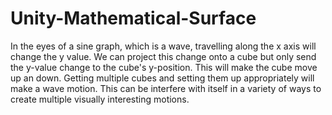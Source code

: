 # Unity-Mathematical-Surface
 
In the eyes of a sine graph, which is a wave, travelling along the x axis will change the y value. We can project this change onto a cube but only send the y-value change to the cube's y-position. This will make the cube move up an down. Getting multiple cubes and setting them up appropriately will make a wave motion. This can be interfere with itself in a variety of ways to create multiple visually interesting motions.
